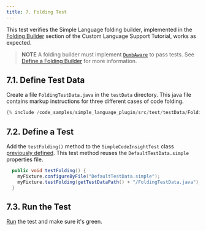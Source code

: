 ```yaml
---
title: 7. Folding Test
---
```

<!-- Copyright 2000-2020 JetBrains s.r.o. and other contributors. Use of this source code is governed by the Apache 2.0 license that can be found in the LICENSE file. -->

This test verifies the Simple Language folding builder, implemented in the [Folding Builder](/tutorials/custom_language_support/folding_builder.md) section of the Custom Language Support Tutorial, works as expected.

> **NOTE** A folding builder must implement [`DumbAware`](upsource:///platform/core-api/src/com/intellij/openapi/project/DumbAware.java) to pass tests. See [Define a Folding Builder](/tutorials/custom_language_support/folding_builder.md#define-a-folding-builder) for more information.

## 7.1. Define Test Data
Create a file `FoldingTestData.java` in the `testData` directory.
This java file contains markup instructions for three different cases of code folding.

```java
{% include /code_samples/simple_language_plugin/src/test/testData/FoldingTestData.java %}
```

## 7.2. Define a Test
Add the `testFolding()` method to the `SimpleCodeInsightTest` class [previously defined](completion_test.md#define-a-test).
This test method reuses the `DefaultTestData.simple` properties file. 

```java
  public void testFolding() {
    myFixture.configureByFile("DefaultTestData.simple");
    myFixture.testFolding(getTestDataPath() + "/FoldingTestData.java");
  }
```

## 7.3. Run the Test
[Run](completion_test.md#run-the-test) the test and make sure it's green.
